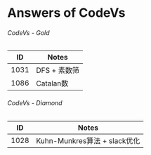 # Answers of CodeVs

###### CodeVs - Gold

| ID   | Notes     |
| ---- | --------- |
| 1031 | DFS + 素数筛 |
| 1086 | Catalan数  |

###### CodeVs - Diamond

| ID   | Notes                    |
| ---- | ------------------------ |
| 1028 | Kuhn-Munkres算法 + slack优化 |

